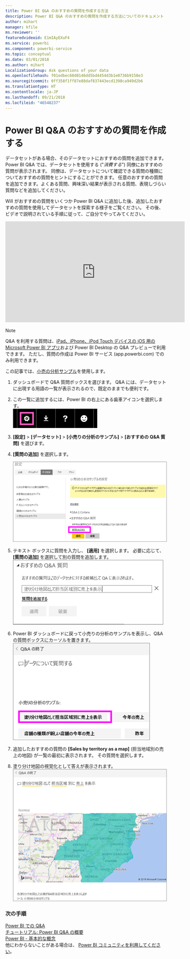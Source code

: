 ```yaml
---
title: Power BI Q&A のおすすめの質問を作成する方法
description: Power BI Q&A のおすすめの質問を作成する方法についてのドキュメント
author: mihart
manager: kfile
ms.reviewer: ''
featuredvideoid: E1mIAyEXuF4
ms.service: powerbi
ms.component: powerbi-service
ms.topic: conceptual
ms.date: 03/01/2018
ms.author: mihart
LocalizationGroup: Ask questions of your data
ms.openlocfilehash: f01edbec60d0146dd5bd4454d3b1e0736b9158e3
ms.sourcegitcommit: 0ff358f1ff87e88daf837443ecd1398ca949d2b6
ms.translationtype: HT
ms.contentlocale: ja-JP
ms.lasthandoff: 09/21/2018
ms.locfileid: "46548237"
---
```

# <a name="create-featured-questions-for-power-bi-qa"></a>Power BI Q&A のおすすめの質問を作成する
データセットがある場合、そのデータセットにおすすめの質問を追加できます。  Power BI Q&A では、データセットを使用する ("*消費する*") 同僚におすすめの質問が表示されます。  同僚は、データセットについて確認できる質問の種類についておすすめの質問をヒントにすることができます。 任意のおすすめの質問を追加できます。よくある質問、興味深い結果が表示される質問、表現しづらい質問などを追加してください。

Will がおすすめの質問をいくつか Power BI Q&A に追加した後、追加したおすすめの質問を使用してデータセットを探索する様子をご覧ください。 その後、ビデオで説明されている手順に従って、ご自分でやってみてください。

<iframe width="560" height="315" src="https://www.youtube.com/embed/E1mIAyEXuF4" frameborder="0" allowfullscreen></iframe>

> [!NOTE]
> Q&A を利用する質問は、[iPad、iPhone、iPod Touch デバイスの iOS 用の Microsoft Power BI アプリ](consumer/mobile/mobile-apps-ios-qna.md)および Power BI Desktop の Q&A プレビューで利用できます。 ただし、質問の作成は Power BI サービス (app.powerbi.com) でのみ利用できます。
> 

この記事では、[小売の分析サンプル](sample-datasets.md)を使用します。

1. ダッシュボードで Q&A 質問ボックスを選びます。   Q&A には、データセットに出現する用語の一覧が表示されるので、既定のままでも便利です。
2. この一覧に追加するには、Power BI の右上にある歯車アイコンを選択します。  
   ![歯車アイコン](media/service-q-and-a-create-featured-questions/pbi_gearicon2.jpg)
3. **[設定]** &gt; **[データセット]** &gt; **[小売りの分析のサンプル]** &gt; **[おすすめの Q&A 質問]** を選びます。  
4. **[質問の追加]** を選択します。
   
   ![[設定] メニュー](media/service-q-and-a-create-featured-questions/power-bi-settings.png)
5. テキスト ボックスに質問を入力し、 **[適用]** を選択します。   必要に応じて、 **[質問の追加]** を選択して別の質問を追加します。  
   ![[おすすめの Q&A 質問] ウィンドウ](media/service-q-and-a-create-featured-questions/power-bi-type-featured-question.png)
6. Power BI ダッシュボードに戻って小売りの分析のサンプルを表示し、Q&A の質問ボックスにカーソルを置きます。   
   ![Q&A 質問ボックス](media/service-q-and-a-create-featured-questions/power-bi-featured-q.png)
7. 追加したおすすめの質問の **[Sales by territory as a map]** (担当地域別の売上の地図) が一覧の最初に表示されます。 その質問を選択します。  
8. 塗り分け地図の視覚化として答えが表示されます。  
   ![マップの視覚エフェクト](media/service-q-and-a-create-featured-questions/power-bi-filled-map.png)

### <a name="next-steps"></a>次の手順
[Power BI での Q&A](consumer/end-user-q-and-a.md)  
[チュートリアル: Power BI Q&A の概要](power-bi-visualization-introduction-to-q-and-a.md)  
[Power BI - 基本的な概念](consumer/end-user-basic-concepts.md)  
他にわからないことがある場合は、 [Power BI コミュニティを利用してください](http://community.powerbi.com/)。

